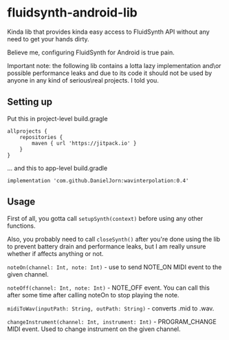 # fluidsynth-android-lib

Kinda lib that provides kinda easy access to FluidSynth API without any need to get your hands dirty.

Believe me, configuring FluidSynth for Android is true pain.

Important note: the following lib contains a lotta lazy implementation and\or possible performance leaks and due to its code it should not be used by anyone in any kind of serious\real projects. I told you.

## Setting up

Put this in project-level build.gragle

```
allprojects {
    repositories {
        maven { url 'https://jitpack.io' }
    }
}
```

... and this to app-level build.gradle

```
implementation 'com.github.DanielJorn:wavinterpolation:0.4'
```

## Usage

First of all, you gotta call ```setupSynth(context)``` before using any other functions.

Also, you probably need to call ```closeSynth()``` after you're done using the lib to prevent battery drain and performance leaks, but I am really unsure whether if affects anything or not.

```noteOn(channel: Int, note: Int)``` - use to send NOTE_ON MIDI event to the given channel.

```noteOff(channel: Int, note: Int)``` - NOTE_OFF event. You can call this after some time after calling noteOn to stop playing the note.

```midiToWav(inputPath: String, outPath: String)``` - converts .mid to .wav. 

```changeInstrument(channel: Int, instrument: Int)``` - PROGRAM_CHANGE MIDI event. Used to change instrument on the given channel.

